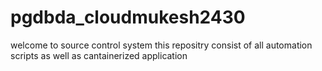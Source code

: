 # pgdbda_cloudmukesh2430
welcome to source control system
this repositry consist of all automation scripts as well as cantainerized application
